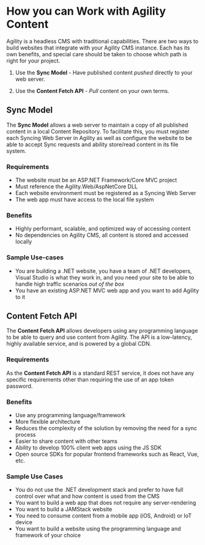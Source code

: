 # How you can Work with Agility Content
Agility is a headless CMS with traditional capabilities. There are two ways to build websites that integrate with your Agility CMS instance. Each has its own benefits, and special care should be taken to choose which path is right for your project.

1. Use the **Sync Model** - Have published content *pushed* directly to your web server.

2. Use the **Content Fetch API** - *Pull* content on your own terms.

## Sync Model
The **Sync Model** allows a web server to maintain a copy of all published content in a local Content Repository. To facilitate this, you must register each Syncing Web Server in Agility as well as configure the website to be able to accept Sync requests and ability store/read content in its file system.

### Requirements

- The website must be an ASP.NET Framework/Core MVC project
- Must reference the Agility.Web/AspNetCore DLL
- Each website environment must be registered as a Syncing Web Server
- The web app must have access to the local file system

### Benefits

- Highly performant, scalable, and optimized way of accessing content
- No dependencies on Agility CMS, all content is stored and accessed locally

### Sample Use-cases

- You are building a .NET website, you have a team of .NET developers, Visual Studio is what they work in, and you need your site to be able to handle high traffic scenarios *out of the box*
- You have an existing ASP.NET MVC web app and you want to add Agility to it


## Content Fetch API
The **Content Fetch API** allows developers using any programming language to be able to query and use content from Agility. The API is a low-latency, highly available service, and is powered by a global CDN.

### Requirements
As the **Content Fetch API** is a standard REST service, it does not have any specific requirements other than requiring the use of an app token password.

### Benefits

- Use any programming language/framework
- More flexible architecture
- Reduces the complexity of the solution by removing the need for a sync process
- Easier to share content with other teams
- Ability to develop 100% client web apps using the JS SDK
- Open source SDKs for popular frontend frameworks such as React, Vue, etc.

### Sample Use Cases

- You do not use the .NET development stack and prefer to have full control over what and how content is used from the CMS
- You want to build a web app that does not require any server-rendering
- You want to build a JAMStack website
- You need to consume content from a mobile app (iOS, Android) or IoT device
- You want to build a website using the programming language and framework of your choice




